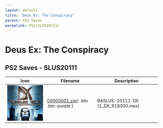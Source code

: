 ```yaml
---
layout: default
title: "Deus Ex: The Conspiracy"
parent: PS2 Saves
permalink: PS2/SLUS20111/
---
```

# Deus Ex: The Conspiracy

## PS2 Saves - SLUS20111

| Icon | Filename | Description |
|------|----------|-------------|
| ![Deus Ex: The Conspiracy](icon0.png) | [00000001.zip](00000001.zip){: .btn .btn-purple } | BASLUS-20111: DX (1_DX_918300.max) |
